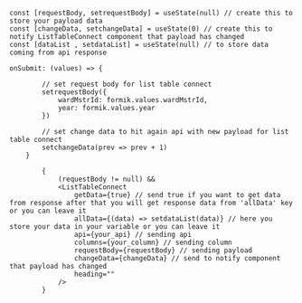    const [requestBody, setrequestBody] = useState(null) // create this to store your payload data
    const [changeData, setchangeData] = useState(0) // create this to notify ListTableConnect component that payload has changed
    const [dataList , setdataList] = useState(null) // to store data coming from api response
    
    onSubmit: (values) => {

            // set request body for list table connect
            setrequestBody({
                wardMstrId: formik.values.wardMstrId,
                year: formik.values.year
            })

            // set change data to hit again api with new payload for list table connect
            setchangeData(prev => prev + 1)
        }

            {
                (requestBody != null) &&
                <ListTableConnect
                    getData={true} // send true if you want to get data from response after that you will get response data from 'allData' key or you can leave it
                    allData={(data) => setdataList(data)} // here you store your data in your variable or you can leave it
                    api={your_api} // sending api
                    columns={your_column} // sending column
                    requestBody={requestBody} // sending payload
                    changeData={changeData} // send to notify component that payload has changed
                    heading=""
                />
            }